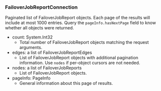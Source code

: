 ### FailoverJobReportConnection
Paginated list of FailoverJobReport objects. Each page of the results will include at most 1000 entries. Query the `pageInfo.hasNextPage` field to know whether all objects were returned.

- count: System.Int32
  - Total number of FailoverJobReport objects matching the request arguments.
- edges: a list of FailoverJobReportEdges
  - List of FailoverJobReport objects with additional pagination information. Use `nodes` if per-object cursors are not needed.
- nodes: a list of FailoverJobReports
  - List of FailoverJobReport objects.
- pageInfo: PageInfo
  - General information about this page of results.
